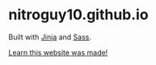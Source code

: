 # nitroguy10.github.io

Built with [Jinja](https://jinja.palletsprojects.com/en/3.0.x/) and [Sass](https://sass-lang.com/).

[Learn this website was made!](https://nitroguy10.github.io/about_website.html)
